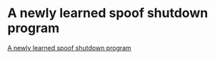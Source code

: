 # A newly learned spoof shutdown program
[A newly learned spoof shutdown program](https://aiwithcloud.com/2022/09/15/a_newly_learned_spoof_shutdown_program/)